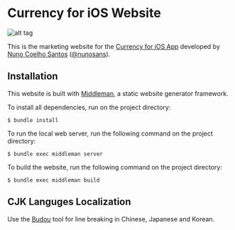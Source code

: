 # Currency for iOS Website

![alt tag](http://i.imgur.com/MgCOzHu.jpg)

This is the marketing website for the [Currency for iOS App](https://itunes.apple.com/app/currency-simple-currency-calculator/id1109685198?mt=8) developed by [Nuno Coelho Santos](http://nunocoelhosantos.com/) ([@nunosans](http://github.com/nunosans)).

## Installation

This website is built with [Middleman](https://middlemanapp.com), a static website generator framework.

To install all dependencies, run on the project directory:
```
$ bundle install
```

To run the local web server, run the following command on the project directory:
```
$ bundle exec middleman server
```

To build the website, run the following command on the project directory:
```
$ bundle exec middleman build
```

## CJK Languges Localization

Use the [Budou](https://github.com/google/budou) tool for line breaking in Chinese, Japanese and Korean.
